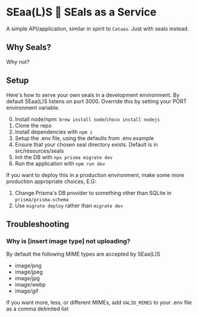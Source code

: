 # SEaa(L)S 🦭 SEals as a Service

A simple API/application, similar in spirit to `Cataas`. Just with seals instead.

## Why Seals?

Why not?

## Setup

Here's how to serve your own seals in a development environment. By default SEaa(L)S listens on port 3000. Override this
by setting your PORT environment variable.

0. Install node/npm: `brew install node`/`choco install nodejs`
1. Clone the repo
2. Install dependencies with `npm i`
3. Setup the .env file, using the defaults from .env.example
4. Ensure that your chosen seal directory exists. Default is in src/resources/seals
5. Init the DB with `npx prisma migrate dev`
6. Run the application with `npm run dev`

If you want to deploy this in a production environment, make some more production appropriate choices, E.G:

1. Change Prisma's DB provider to something other than SQLite in `prisma/prisma.schema`
2. Use `migrate deploy` rather than `migrate dev`

## Troubleshooting

### Why is [insert image type] not uploading?

By default the following MIME types are accepted by SEaa(L)S

- image/png
- image/jpeg
- image/jpg
- image/webp
- image/gif

If you want more, less, or different MIMEs, add `VALID_MIMES` to your .env file as a comma delimited list
